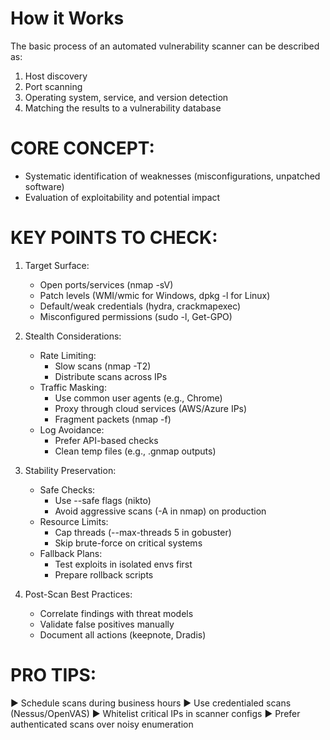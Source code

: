 # How it Works

The basic process of an automated vulnerability scanner can be described as:

1. Host discovery
2. Port scanning
3. Operating system, service, and version detection
4. Matching the results to a vulnerability database

# CORE CONCEPT:

- Systematic identification of weaknesses (misconfigurations, unpatched software)
- Evaluation of exploitability and potential impact

# KEY POINTS TO CHECK:

1. Target Surface:
   - Open ports/services (nmap -sV)
   - Patch levels (WMI/wmic for Windows, dpkg -l for Linux)
   - Default/weak credentials (hydra, crackmapexec)
   - Misconfigured permissions (sudo -l, Get-GPO)

2. Stealth Considerations:
   * Rate Limiting:
     - Slow scans (nmap -T2)
     - Distribute scans across IPs
   * Traffic Masking:
     - Use common user agents (e.g., Chrome)
     - Proxy through cloud services (AWS/Azure IPs)
     - Fragment packets (nmap -f)
   * Log Avoidance:
     - Prefer API-based checks
     - Clean temp files (e.g., .gnmap outputs)

3. Stability Preservation:
   * Safe Checks:
     - Use --safe flags (nikto)
     - Avoid aggressive scans (-A in nmap) on production
   * Resource Limits:
     - Cap threads (--max-threads 5 in gobuster)
     - Skip brute-force on critical systems
   * Fallback Plans:
     - Test exploits in isolated envs first
     - Prepare rollback scripts

4. Post-Scan Best Practices:
   - Correlate findings with threat models
   - Validate false positives manually
   - Document all actions (keepnote, Dradis)

# PRO TIPS:

▶ Schedule scans during business hours
▶ Use credentialed scans (Nessus/OpenVAS)
▶ Whitelist critical IPs in scanner configs
▶ Prefer authenticated scans over noisy enumeration